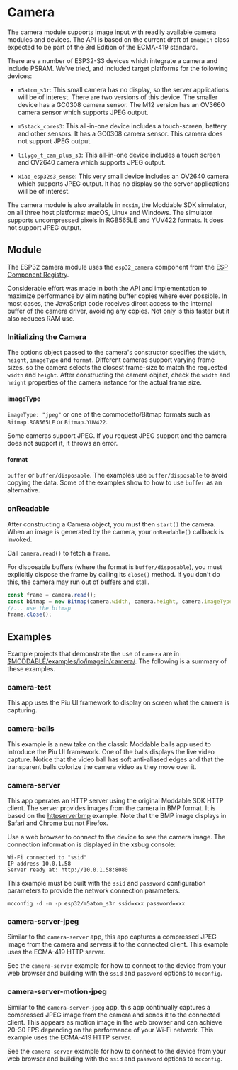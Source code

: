 # Camera

The camera module supports image input with readily available camera modules and devices. The API is based on the current draft of `ImageIn` class expected to be part of the 3rd Edition of the ECMA-419 standard.

There are a number of ESP32-S3 devices which integrate a camera and include PSRAM. We've tried, and included target platforms for the following devices:

- `m5atom_s3r`: This small camera has no display, so the server applications will be of interest. There are two versions of this device. The smaller device has a GC0308 camera sensor. The M12 version has an OV3660 camera sensor which supports JPEG output.

- `m5stack_cores3`: This all-in-one device includes a touch-screen, battery and other sensors. It has a GC0308 camera sensor. This camera does not support JPEG output.

- `lilygo_t_cam_plus_s3`: This all-in-one device includes a touch screen and OV2640 camera which supports JPEG output.

- `xiao_esp32s3_sense`: This very small device includes an OV2640 camera which supports JPEG output. It has no display so the server applications will be of interest.

The camera module is also available in `mcsim`, the Moddable SDK simulator, on all three host platforms: macOS, Linux and Windows. The simulator supports uncompressed pixels in RGB565LE and YUV422 formats. It does not support JPEG output.

## Module

The ESP32 camera module uses the `esp32_camera` component from the [ESP Component Registry](https://moddable.com/blog/using-the-esp-component-registry/).

Considerable effort was made in both the API and implementation to maximize performance by eliminating buffer copies where ever possible. In most cases, the JavaScript code receives direct access to the internal buffer of the camera driver, avoiding any copies. Not only is this faster but it also reduces RAM use.

### Initializing the Camera

The options object passed to the camera's constructor specifies the `width`, `height`, `imageType` and `format`. Different cameras support varying frame sizes, so the camera selects the closest frame-size to match the requested `width` and `height`. After constructing the camera object, check the `width` and `height` properties of the camera instance for the actual frame size.

#### imageType

`imageType: "jpeg"` or one of the commodetto/Bitmap formats such as `Bitmap.RGB565LE` or `Bitmap.YUV422`.

Some cameras support JPEG. If you request JPEG support and the camera does not support it, it throws an error.

#### format

`buffer` or `buffer/disposable`. The examples use `buffer/disposable` to avoid copying the data. Some of the examples show to how to use `buffer` as an alternative.

### onReadable

After constructing a Camera object, you must then `start()` the camera. When an image is generated by the camera, your `onReadable()` callback is invoked. 

Call `camera.read()` to fetch a `frame`.

For disposable buffers (where the format is `buffer/disposable`), you must explicitly dispose the frame by calling its `close()` method. If you don't do this, the camera may run out of buffers and stall.

```js
const frame = camera.read();
const bitmap = new Bitmap(camera.width, camera.height, camera.imageType, frame, 0);
//... use the bitmap
frame.close();
```

## Examples

Example projects that demonstrate the use of `camera` are in [$MODDABLE/examples/io/imagein/camera/](https://github.com/Moddable-OpenSource/moddable/tree/public/examples/io/imagein/camera). The following is a summary of these examples.

### camera-test

This app uses the Piu UI framework to display on screen what the camera is capturing.

### camera-balls

This example is a new take on the classic Moddable balls app used to introduce the Piu UI framework. One of the balls displays the live video capture. Notice that the video ball has soft anti-aliased edges and that the transparent balls colorize the camera video as they move over it.

### camera-server

This app operates an HTTP server using the original Moddable SDK HTTP client. The server provides images from the camera in BMP format. It is based on the [httpserverbmp](https://github.com/Moddable-OpenSource/moddable/tree/public/examples/network/http/httpserverbmp) example. Note that the BMP image displays in Safari and Chrome but not Firefox.

Use a web browser to connect to the device to see the camera image. The connection information is displayed in the xsbug console:

```
Wi-Fi connected to "ssid"
IP address 10.0.1.58
Server ready at: http://10.0.1.58:8080
```

This example must be built with the `ssid` and `password` configuration parameters to provide the network connection parameters.

```
mcconfig -d -m -p esp32/m5atom_s3r ssid=xxx password=xxx
```

### camera-server-jpeg

Similar to the `camera-server` app, this app captures a compressed JPEG image from the camera and servers it to the connected client. This example uses the ECMA-419 HTTP server.

See the `camera-server` example for how to connect to the device from your web browser and building with the `ssid` and `password` options to `mcconfig`.

### camera-server-motion-jpeg

Similar to the `camera-server-jpeg` app, this app continually captures a compressed JPEG image from the camera and sends it to the connected client. This appears as motion image in the web browser and can achieve 20-30 FPS depending on the performance of your Wi-Fi network. This example uses the ECMA-419 HTTP server.

See the `camera-server` example for how to connect to the device from your web browser and building with the `ssid` and `password` options to `mcconfig`.
